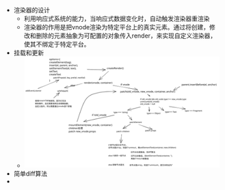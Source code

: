 - 渲染器的设计
	- 利用响应式系统的能力，当响应式数据变化时，自动触发渲染器重渲染
	- 渲染器的作用是把vnode渲染为特定平台上的真实元素。通过将创建，修改和删除的元素抽象为可配置的对象传入render，来实现自定义渲染器，使其不绑定于特定平台。
- 挂载和更新
	- ![mount_patch-2022-03-19-2205.svg](../assets/mount_patch-2022-03-19-2205_1647838673375_0.svg)
- 简单diff算法
-